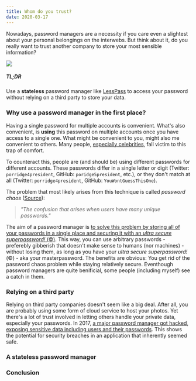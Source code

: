 ```yaml
---
title: Whom do you trust?
date: 2020-03-17
---
```


Nowadays, password managers are a necessity if you care even a slightest about your personal belongings on the interwebs. But think about it, do you really want to trust another company to store your most sensible information?

![](https://images.unsplash.com/photo-1522251670181-320150ad6dab?ixlib=rb-1.2.1&ixid=eyJhcHBfaWQiOjEyMDd9&auto=format&fit=crop&w=2566&q=80)

##### TL;DR

Use a **stateless** password manager like [LessPass](https://lesspass.com/) to access your password without relying on a third party to store your data.

### Why use a password manager in the first place?

Having a single password for multiple accounts is convenient. What's also convenient, is **using** this password on multiple accounts once you have access to a single one. What might be convenient to you, might also me convenient to others. Many people, [especially celebrities](https://web.archive.org/web/20170225163642/http://uk.businessinsider.com/twitter-says-it-wasnt-hacked-passwords-reused-older-hacks-malware-to-blame-2016-6), fall victim to this trap of comfort.

To counteract this, people are (and should be) using different passwords for different accounts. These passwords differ in a single letter or digit (Twitter: `porridge4president`, GitHub: `poridge5president`, etc.), or they don't match at all (Twitter: `porridge4president`, GitHub: `YouWontGuessThisOne`).

The problem that most likely arises from this technique is called _password chaos_ ([Source](https://encyclopedia2.thefreedictionary.com/password+chaos)):

> _"The confusion that arises when users have many unique passwords."_

The aim of a password manager is [to solve this problem by storing all of your passwords in a single place and securing it with an _ultra secure superpassword!_ (©)](https://www.businessinsider.com/how-to-use-password-manager-store-protect-yourself-hackers-lastpass-1password-dashlane-2017-2?r=DE&IR=T#most-people-are-bad-at-passwords-real-bad-1). This way, you can use arbitrary passwords - preferebly gibberish that doesn't make sense to humans (nor machines) - without losing them, as long as you have your _ultra secure superpassword!_ (©) - aka your masterpassword. The benefits are obvious: You get rid of the password chaos problem while staying relatively secure. Eventhough password managers are quite benificial, some people (including myself) see a catch in them.

### Relying on a third party

Relying on third party companies doesn't seem like a big deal. After all, you are probably using some form of cloud service to host your photos. Yet there's a lot of trust involved in letting others handle your private data, especially your passwords. In 2017, [a major password manager got hacked, exposing sensitive data including users and their passwords](https://www.zdnet.com/article/onelogin-hit-by-data-breached-exposing-sensitive-customer-data/). This shows the potential for security breaches in an application that inherently seemed safe.

### A stateless password manager

### Conclusion
